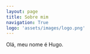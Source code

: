 ```yaml
---
layout: page
title: Sobre mim
navigation: True
logo: 'assets/images/logo.png'
---
```


Olá, meu nome é Hugo.
